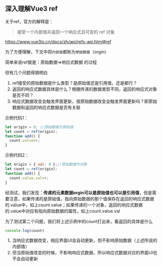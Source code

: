 ## 深入理解Vue3 ref

关于ref，官方的解释是：

> 接受一个内部值并返回一个响应式且可变的 ref 对象

https://www.vue3js.cn/docs/zh/api/refs-api.html#ref

为了方便理解，下文中将`内部值`都称为`原始数据`（orgin）

简单来说ref就是：原始数据=>响应式数据 的过程

但有几个问题得搞明白

1. ref接受的原始数据是什么类型？是原始值还是引用值，还是都行？
2. 返回的响应式数据具体是什么？根据传递的数据类型不同，返回的响应式对象是否不同？
3. 响应式数据改变会触发界面更新，按原始数据改变会触发界面更新吗？即原始数据和返回的响应式数据是否有关联

示例代码1：

```javascript
let origin = 0; //原始数据为原始值
let count = ref(origin);
function add() {
  count.value++;
}
```

示例代码2：

```javascript
let origin = { val: 0 };//原始数据为对象
let count = ref(origin);
function add() {
  count.value.val++;
}
```

经测试，我们发现：**传递的元素数据orgin可以是原始值也可以是引用值**，但是需要注意，如果传递的是原始值，指向原始数据的那个值保存在返回的响应式数据的.value中，如上count.value；如果传递的一个对象，返回的响应式数据的.value中对应有指向原始数据的属性，如上count.value.val

为了测试第二个问题，我们将上述示例中的count打出来，看返回的具体是什么

```javascript
console.log(count)
```







1. 当响应式数据改变，相应界面UI会自动更新，但不影响原始数据（上述所说的内部值）
2. 但当原始值改变的时候，不影响响应式数据，所以响应式数据对应的界面UI也不会自动更新



